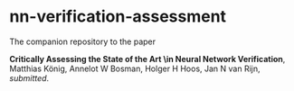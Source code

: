 # nn-verification-assessment

The companion repository to the paper 

**Critically Assessing the State of the Art \\in Neural Network Verification**, 
Matthias König, Annelot W Bosman, Holger H Hoos, Jan N van Rijn, *submitted*. 
